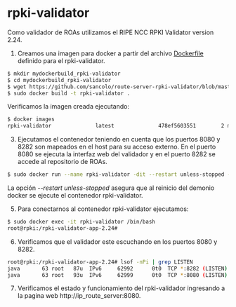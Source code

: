 # rpki-validator

Como validador de ROAs utilizamos el RIPE NCC RPKI Validator version 2.24.

1. Creamos una imagen para docker a partir del archivo [Dockerfile](Dockerfile) definido para el rpki-validator.
```sh
$ mkdir mydockerbuild_rpki-validator
$ cd mydockerbuild_rpki-validator
$ wget https://github.com/sancolo/route-server-rpki-validator/blob/master/rpki-validator/Dockerfile 
$ sudo docker build -t rpki-validator .
```
Verificamos la imagen creada ejecutando:
```sh
$ docker images
rpki-validator              latest              478ef5603551        2 months ago        647MB
```
3. Ejecutamos el contenedor teniendo en cuenta que los puertos 8080 y 8282 son mapeados en el host para su acceso externo. En el puerto 8080 se ejecuta la interfaz web del validador y en el puerto 8282 se accede al repositorio de ROAs. 
```sh
$ sudo docker run --name rpki-validator -dit --restart unless-stopped -h rpki -p 8080:8080 -p 8282:8282 rpki-validator
```
La opción *--restart unless-stopped* asegura que al reinicio del demonio docker se ejecute el contenedor rpki-validator.

5. Para conectarnos al contenedor rpki-validator ejecutamos: 
```sh
$ sudo docker exec -it rpki-validator /bin/bash
root@rpki:/rpki-validator-app-2.24#
```
6. Verificamos que el validador este escuchando en los puertos 8080 y 8282.
```sh
root@rpki:/rpki-validator-app-2.24# lsof -nPi | grep LISTEN
java       63 root   87u  IPv6     62992      0t0  TCP *:8282 (LISTEN)
java       63 root   93u  IPv6     62999      0t0  TCP *:8080 (LISTEN)
```
7. Verificamos el estado y funcionamiento del rpki-validador ingresando a la pagina web http://ip_route_server:8080.
